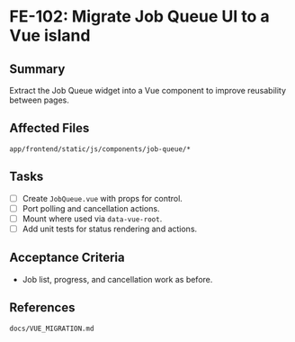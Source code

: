 # FE-102: Migrate Job Queue UI to a Vue island

## Summary
Extract the Job Queue widget into a Vue component to improve reusability between pages.

## Affected Files
`app/frontend/static/js/components/job-queue/*`

## Tasks
- [ ] Create `JobQueue.vue` with props for control.
- [ ] Port polling and cancellation actions.
- [ ] Mount where used via `data-vue-root`.
- [ ] Add unit tests for status rendering and actions.

## Acceptance Criteria
- Job list, progress, and cancellation work as before.

## References
`docs/VUE_MIGRATION.md`

